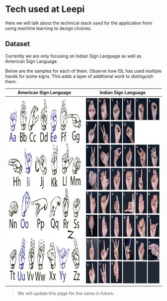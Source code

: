 # Tech used at Leepi

Here we will talk about the technical stack used for the application from using machine learning to design choices.


## Dataset

Currently we are only focusing on Indian Sign Language as well as American Sign Language.

Below are the samples for each of them. Observe how ISL has used multiple hands for some signs. This adds a layer of additional 
work to distinguish them.

| American Sign Language      | Indian Sign Language |
| ----------- | ----------- |
| <img src="assets/dataset1.png" width="500" height="600" /> | <img src="assets/dataset2.png" width="500" height="600" />       |



> We will update this page for the same in future.

<!-- ### Flow for the application

![flow](assets/flow.png) -->

